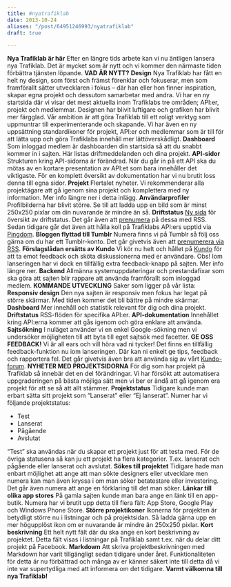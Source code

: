 ```yaml
---
title: #nyatrafiklab
date: 2013-10-24
aliases: "/post/64951246993/nyatrafiklab"
draft: true

---
```


<strong>Nya Trafiklab är här</strong>
Efter en längre tids arbete kan vi nu äntligen lansera nya Trafiklab. Det är mycket som är nytt och vi kommer den närmaste tiden förbättra tjänsten löpande.
<strong>VAD ÄR NYTT?</strong>
<strong>Design</strong>
Nya Trafiklab har fått en helt ny design, som först och främst förenklar och fokuserar, men som framförallt sätter utvecklaren i fokus – där han eller hon finner inspiration, skapar egna projekt och dessutom samarbetar med andra.
Vi har en ny startsida där vi visar det mest aktuella inom Trafiklabs tre områden; API:er, projekt och medlemmar. Designen har blivit luftigare och grafiken har blivit mer färgglad. Vår ambition är att göra Trafiklab till ett roligt verktyg som uppmuntrar till experimenterande och skapande. Vi har även en ny uppsättning standardikoner för projekt, API:er och medlemmar som är till för att lätta upp och göra Trafiklabs innehåll mer lättöverskådligt.
<strong>Dashboard</strong>
Som inloggad medlem är dashboarden din startsida så att du snabbt kommer in i sajten. Här listas driftmeddelanden och dina projekt.
<strong>API-sidor</strong>
Strukturen kring API-sidorna är förändrad. När du går in på ett API ska du mötas av en kortare presentation av API:et som bara innehåller det viktigaste. För en komplett översikt av dokumentation har vi nu brutit loss denna till egna sidor.
<strong>Projekt</strong>
Flertalet nyheter. Vi rekommenderar alla projektägare att gå igenom sina projekt och komplettera med ny information. Mer info längre ner i detta inlägg.
<strong>Användarprofiler</strong>
Profilbilderna har blivit större. Se till att ladda upp en bild som är minst 250x250 pixlar om din nuvarande är mindre än så.
<strong>Driftstatus</strong>
[Ny sida](http://www.trafiklab.se/meddelanden) för översikt av driftstatus. Det går även att [prenumera](http://www.trafiklab.se/meddelanden/rss) på dessa med RSS.
Sedan tidigare går det även att hålla koll på Trafiklabs API:ers upptid via [Pingdom](http://status.trafiklab.se).
<strong>Bloggen flyttad till Tumblr</strong>
Numera finns vi på Tumblr så följ oss gärna om du har ett Tumblr-konto. Det går givetvis även att [prenumerera via RSS](http://blogg.trafiklab.se/rss).
<strong>Förslagslådan ersätts av Kundo</strong>
Vi kör nu helt och hållet på [Kundo](http://kundo.se/org/trafiklabse) för att ta emot feedback och sköta diskussionerna med er användare. Obs! Iom lanseringen har vi dock en tillfällig extra feedback-knapp på sajten. Mer info längre ner.
<strong>Backend</strong>
Allmänna systemuppdateringar och prestandafixar som ska göra att sajten blir rappare att använda framförallt som inloggad medlem.
<strong>KOMMANDE UTVECKLING</strong>
Saker som ligger på vår lista:
<strong>Responsiv design</strong>
Den nya sajten är responsiv men fokus har legat på större skärmar. Med tiden kommer det bli bättre på mindre skärmar.
<strong>Dashboard</strong>
Mer innehåll och statistik relevant för dig och dina projekt.
<strong>Driftstatus</strong>
RSS-flöden för specifika API:er.
<strong>API-dokumentation</strong>
Innehållet kring API:erna kommer att gås igenom och göra enklare att använda.
<strong>Sajtsökning</strong>
I nuläget använder vi en enkel Google-sökning men vi undersöker möjligheten till att byta till eget sajtsök med facetter.
<strong>GE OSS FEEDBACK!</strong>
Vi är all ears och vill höra vad ni tycker! Det finns en tillfällig feedback-funktion nu iom lanseringen. Där kan ni enkelt ge tips, feedback och rapportera fel. Det går givetvis även bra att använda sig av vårt [Kundo-forum](http://kundo.se/org/trafiklabse).
<strong>NYHETER MED PROJEKTSIDORNA</strong>
För dig som har projekt på Trafiklab så innebär det en del förändringar. Vi har försökt att automatisera uppgraderingen på bästa möjliga sätt men vi ber er ändå att gå igenom era projekt för att se så att allt stämmer.
<strong>Projektstatus</strong>
Tidigare kunde man erbart sätta sitt projekt som “Lanserat” eller “Ej lanserat”. Numer har vi följande projektstatus:
 <ul><li>
Test
 </li>
<li>
Lanserat
 </li>
<li>
Pågående
 </li>
<li>
Avslutat
 </li>
</ul>
“Test” ska användas när du skapar ett projekt just för att testa med. För de övriga statusena så kan ju ett projekt ha flera kategorier. T.ex. lanserat och pågående eller lanserat och avslutat.
<strong>Sökes till projektet</strong>
Tidigare hade man enbart möjlighet att ange att man sökte designers eller utvecklare men numera kan man även kryssa i om man söker betatestare eller investering.
Det går även numera att ange en förklaring till det man söker.
<strong>Länkar till olika app stores</strong>
På gamla sajten kunde man bara ange en länk till en app-butik. Numera har vi brutit upp detta till flera fält: App Store, Google Play och Windows Phone Store.
<strong>Större projektikoner</strong>
Ikonerna för projekten är betydligt större nu i listningar och på projektsidan. Så ladda gärna upp en mer högupplöst ikon om er nuvarande är mindre än 250x250 pixlar.
<strong>Kort beskrivning</strong>
Ett helt nytt fält där du ska ange en kort beskrivning av projektet. Detta fält visas i listningar på Trafiklab samt t.ex. när du delar ditt projekt på Facebook.
<strong>Markdown</strong>
Att skriva projektbeskrivningen med Markdown har varit tillgängligt sedan tidigare under året. Funktionaliteten för detta är nu förbättrad och många av er känner säkert inte till detta då vi inte var supertydliga med att informera om det tidigare.
<strong>Varmt välkomna till nya Trafiklab!</strong>
 
